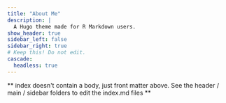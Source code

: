 ```yaml
---
title: "About Me"
description: |
  A Hugo theme made for R Markdown users.
show_header: true
sidebar_left: false
sidebar_right: true
# Keep this! Do not edit.
cascade:
  headless: true
---
```


** index doesn't contain a body, just front matter above.
See the header / main / sidebar folders to edit the index.md files **
